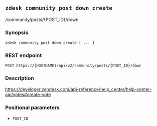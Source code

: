 ## `zdesk community post down create`

/community/posts/{POST_ID}/down

### Synopsis

    zdesk community post down create [ ... ]

### REST endpoint

    POST https://{HOSTNAME}/api/v2/community/posts/{POST_ID}/down

### Description

https://developer.zendesk.com/api-reference/help_center/help-center-api/votes#create-vote

### Positional parameters

* `POST_ID`

